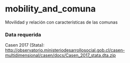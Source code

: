 # mobility_and_comuna
Movilidad y relación con características de las comunas


### Data requerida

Casen 2017 (Stata): http://observatorio.ministeriodesarrollosocial.gob.cl/casen-multidimensional/casen/docs/Casen_2017_stata.dta.zip
